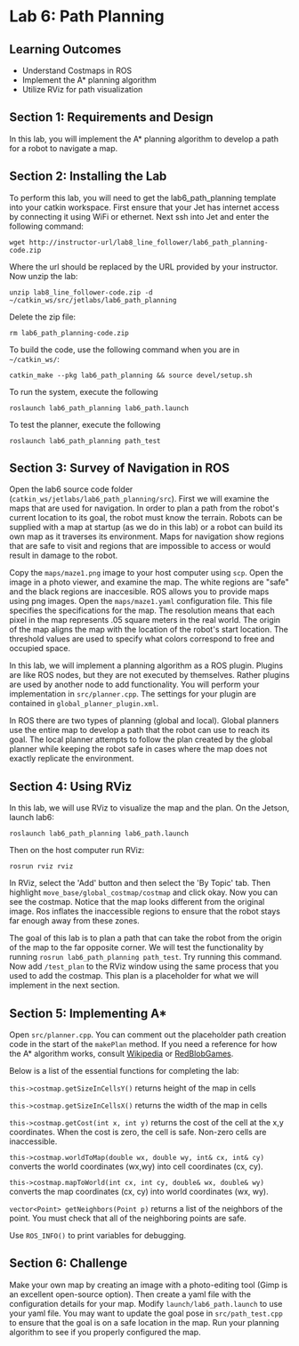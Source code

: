 # Lab 6: Path Planning

## Learning Outcomes
- Understand Costmaps in ROS
- Implement the A* planning algorithm
- Utilize RViz for path visualization

## Section 1: Requirements and Design

In this lab, you will implement the A* planning algorithm to develop a path for a robot to navigate a map.

## Section 2: Installing the Lab

To perform this lab, you will need to get the lab6_path_planning template into your catkin workspace.  First ensure that your Jet has internet access by connecting it using WiFi or ethernet.  Next ssh into Jet and enter the following command:

```
wget http://instructor-url/lab8_line_follower/lab6_path_planning-code.zip
```

Where the url should be replaced by the URL provided by your instructor.  Now unzip the lab:
```
unzip lab8_line_follower-code.zip -d ~/catkin_ws/src/jetlabs/lab6_path_planning
```

Delete the zip file:
```
rm lab6_path_planning-code.zip
```

To build the code, use the following command when you are in `~/catkin_ws/`:
```
catkin_make --pkg lab6_path_planning && source devel/setup.sh
```

To run the system, execute the following
```
roslaunch lab6_path_planning lab6_path.launch
```

To test the planner, execute the following
```
roslaunch lab6_path_planning path_test
```

## Section 3: Survey of Navigation in ROS

Open the lab6 source code folder (`catkin_ws/jetlabs/lab6_path_planning/src`).  First we will
examine the maps that are used for navigation.  In order to plan a path from the robot's current location
to its goal, the robot must know the terrain.  Robots can be supplied with a map at startup (as we do in this lab)
or a robot can build its own map as it traverses its environment.  Maps for navigation show regions that are
safe to visit and regions that are impossible to access or would result in damage to the robot.

Copy the `maps/maze1.png` image to your host computer using `scp`.  Open the image in a photo viewer, and
examine the map.  The white regions are "safe" and the black regions are inaccesible.  ROS allows you to provide maps
using png images.  Open the `maps/maze1.yaml` configuration file.  This file specifies the specifications for the map.
The resolution means that each pixel in the map represents .05 square meters in the real world.  The origin of the map
aligns the map with the location of the robot's start location.  The threshold values are used to specify what colors
correspond to free and occupied space.

In this lab, we will implement a planning algorithm as a ROS plugin.  Plugins are like ROS nodes, but they are not
executed by themselves.  Rather plugins are used by another node to add functionality.  You will perform your implementation in `src/planner.cpp`.  The settings for your plugin are contained in `global_planner_plugin.xml`.

In ROS there are two types of planning (global and local).  Global planners use the entire map to develop a path that the robot can use to reach its goal.  The local planner attempts to follow the plan created by the global planner while keeping the robot safe in cases where the map does not exactly replicate the environment.

## Section 4: Using RViz

In this lab, we will use RViz to visualize the map and the plan.  On the Jetson, launch lab6:

```
roslaunch lab6_path_planning lab6_path.launch
```

Then on the host computer run RViz:

```
rosrun rviz rviz
```

In RViz, select the 'Add' button and then select the 'By Topic' tab.  Then highlight
`move_base/global_costmap/costmap` and click okay.  Now you can see the costmap.
Notice that the map looks different from the original image.  Ros inflates the
inaccessible regions to ensure that the robot stays far enough away from these zones.

The goal of this lab is to plan a path that can take the robot from the origin of the
map to the far opposite corner.  We will test the functionality by running
`rosrun lab6_path_planning path_test`.  Try running this command.  Now add `/test_plan` to
the RViz window using the same process that you used to add the costmap.  This plan is a
placeholder for what we will implement in the next section.

## Section 5: Implementing A*

Open `src/planner.cpp`.  You can comment out the placeholder path creation code in the
start of the `makePlan` method.  If you need a reference for how the A* algorithm works,
consult [Wikipedia](https://en.wikipedia.org/wiki/A*_search_algorithm) or [RedBlobGames](http://www.redblobgames.com/pathfinding/a-star/introduction.html).

Below is a list of the essential functions for completing the lab:

`this->costmap.getSizeInCellsY()` returns height of the map in cells

`this->costmap.getSizeInCellsX()` returns the width of the map in cells

`this->costmap.getCost(int x, int y)` returns the cost of the cell at the x,y coordinates.
When the cost is zero, the cell is safe.  Non-zero cells are inaccessible.

`this->costmap.worldToMap(double wx, double wy, int& cx, int& cy)` converts the world coordinates
(wx,wy) into cell coordinates (cx, cy).

`this->costmap.mapToWorld(int cx, int cy, double& wx, double& wy)` converts the map coordinates
(cx, cy) into world coordinates (wx, wy).

`vector<Point> getNeighbors(Point p)` returns a list of the neighbors of the point.  You must check
that all of the neighboring points are safe.

Use `ROS_INFO()` to print variables for debugging.

## Section 6: Challenge

Make your own map by creating an image with a photo-editing tool (Gimp is an excellent open-source option).
Then create a yaml file with the configuration details for your map.  Modify `launch/lab6_path.launch` to
use your yaml file.  You may want to update the goal pose in `src/path_test.cpp` to ensure that the goal is on
a safe location in the map.  Run your planning algorithm to see if you properly configured the map.
